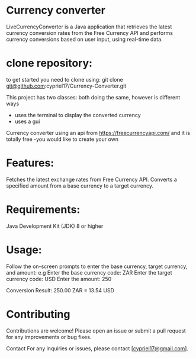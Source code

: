 # Currency converter

LiveCurrencyConverter is a Java application that retrieves the latest currency conversion rates 
from the Free Currency API and performs currency conversions based on user input, using real-time data.

# clone repository:
to get started you need to clone using: git clone git@github.com:cypriel17/Currency-Converter.git

This project has two classes: both doing the same, however is different ways
- uses the terminal to display the converted currency
- uses a gui 

Currency converter using an api from https://freecurrencyapi.com/ and it is totally free -you would like to create your own 

# Features:
Fetches the latest exchange rates from Free Currency API.
Converts a specified amount from a base currency to a target currency.

# Requirements:
Java Development Kit (JDK) 8 or higher

# Usage:
Follow the on-screen prompts to enter the base currency, target currency, and amount:
e.g
Enter the base currency code: ZAR
Enter the target currency code: USD
Enter the amount: 250

Conversion Result:
250.00 ZAR = 13.54 USD

# Contributing
Contributions are welcome! Please open an issue or submit a pull request for any improvements or bug fixes.

Contact
For any inquiries or issues, please contact [cypriel17@gmail.com].
